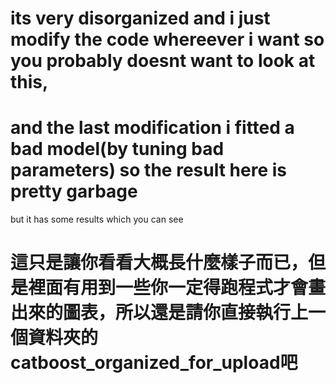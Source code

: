 # its very disorganized and i just modify the code whereever i want so you probably doesnt want to look at this,  
# and the last modification i fitted a bad model(by tuning bad parameters) so the result here is pretty garbage  
but it has some results which you can see  

# 這只是讓你看看大概長什麼樣子而已，但是裡面有用到一些你一定得跑程式才會畫出來的圖表，所以還是請你直接執行上一個資料夾的catboost_organized_for_upload吧
